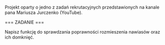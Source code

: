 Projekt oparty o jedno z zadań rekrutacyjnych przedstawionych na kanale pana Mariusza Jurczenko (YouTube).

=== ZADANIE ===

Napisz funkcję do sprawdzania poprawności rozmieszenia nawiasów oraz ich domknięć.
